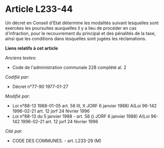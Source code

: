 # Article L233-44

Un décret en Conseil d'Etat détermine les modalités suivant lesquelles sont exercées les poursuites auxquelles il y a lieu de
procéder en cas d'infraction, pour le recouvrement du principal et des pénalités de la taxe, ainsi que les conditions dans
lesquelles sont jugées les réclamations.

**Liens relatifs à cet article**

_Anciens textes_:

  - Code de l'administration communale 228 complété al. 2

_Codifié par_:

  - Décret n°77-90 1977-01-27

_Modifié par_:

  - Loi n°88-13 1988-01-05 art. 58 III, X JORF 6 janvier 1988) A(Loi 96-142 1996-02-21 art. 12 jorf 24 février 1996
  - Loi n°88-13 du 5 janvier 1988 - art. 58 () JORF 6 janvier 1988) A(Loi 96-142 1996-02-21 art. 12 jorf 24 février 1996

_Cité par_:

  - CODE DES COMMUNES. - art. L233-29 (M)
